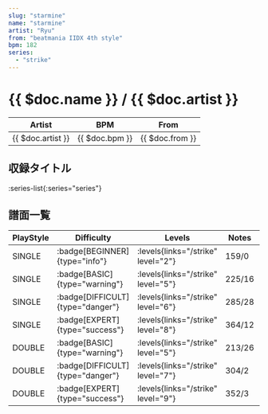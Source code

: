 ```yaml
---
slug: "starmine"
name: "starmine"
artist: "Ryu"
from: "beatmania IIDX 4th style"
bpm: 182
series:
  - "strike"
---
```


# {{ $doc.name }} / {{ $doc.artist }}

|Artist|BPM|From|
|------|---|----|
|{{ $doc.artist }}|{{ $doc.bpm }}|{{ $doc.from }}|

## 収録タイトル

:series-list{:series="series"}

## 譜面一覧

|PlayStyle|Difficulty|Levels|Notes|Movie|
|---------|----------|------|-----|-----|
|SINGLE| :badge[BEGINNER]{type="info"}| :levels{links="/strike" level="2"}|159/0||
|SINGLE| :badge[BASIC]{type="warning"}| :levels{links="/strike" level="5"}|225/16||
|SINGLE| :badge[DIFFICULT]{type="danger"}| :levels{links="/strike" level="6"}|285/28||
|SINGLE| :badge[EXPERT]{type="success"}| :levels{links="/strike" level="8"}|364/12||
|DOUBLE| :badge[BASIC]{type="warning"}| :levels{links="/strike" level="5"}|213/26||
|DOUBLE| :badge[DIFFICULT]{type="danger"}| :levels{links="/strike" level="7"}|304/2||
|DOUBLE| :badge[EXPERT]{type="success"}| :levels{links="/strike" level="9"}|352/3||
